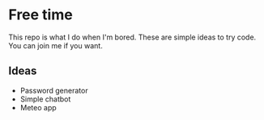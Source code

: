 # Free time
This repo is what I do when I'm bored.
These are simple ideas to try code.
You can join me if you want.

## Ideas
* Password generator
* Simple chatbot
* Meteo app


